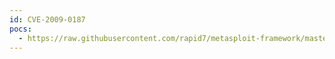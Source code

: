 ```yaml
---
id: CVE-2009-0187
pocs:
  - https://raw.githubusercontent.com/rapid7/metasploit-framework/master/modules/exploits/windows/browser/orbit_connecting.rb
---
```

